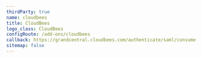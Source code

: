 ```yaml
---
thirdParty: true
name: cloudbees
title: CloudBees
logo_class: CloudBees
configRoute: /add-ons/cloudbees
callback: https://grandcentral.cloudbees.com/authenticate/saml/consume
sitemap: false
---
```

